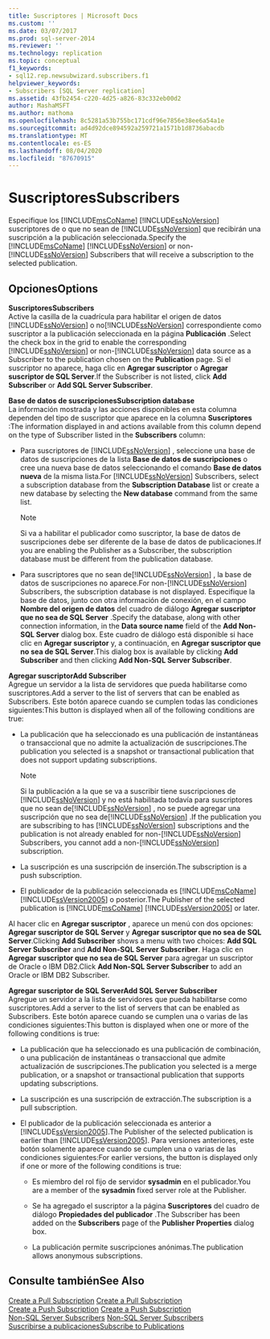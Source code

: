 ```yaml
---
title: Suscriptores | Microsoft Docs
ms.custom: ''
ms.date: 03/07/2017
ms.prod: sql-server-2014
ms.reviewer: ''
ms.technology: replication
ms.topic: conceptual
f1_keywords:
- sql12.rep.newsubwizard.subscribers.f1
helpviewer_keywords:
- Subscribers [SQL Server replication]
ms.assetid: 43fb2454-c220-4d25-a826-83c332eb00d2
author: MashaMSFT
ms.author: mathoma
ms.openlocfilehash: 8c5281a53b755bc171cdf96e7856e38ee6a54a1e
ms.sourcegitcommit: ad4d92dce894592a259721a1571b1d8736abacdb
ms.translationtype: MT
ms.contentlocale: es-ES
ms.lasthandoff: 08/04/2020
ms.locfileid: "87670915"
---
```

# <a name="subscribers"></a><span data-ttu-id="57078-102">Suscriptores</span><span class="sxs-lookup"><span data-stu-id="57078-102">Subscribers</span></span>
  <span data-ttu-id="57078-103">Especifique los [!INCLUDE[msCoName](../../includes/msconame-md.md)] [!INCLUDE[ssNoVersion](../../includes/ssnoversion-md.md)] suscriptores de o que no sean de [!INCLUDE[ssNoVersion](../../includes/ssnoversion-md.md)] que recibirán una suscripción a la publicación seleccionada.</span><span class="sxs-lookup"><span data-stu-id="57078-103">Specify the [!INCLUDE[msCoName](../../includes/msconame-md.md)] [!INCLUDE[ssNoVersion](../../includes/ssnoversion-md.md)] or non-[!INCLUDE[ssNoVersion](../../includes/ssnoversion-md.md)] Subscribers that will receive a subscription to the selected publication.</span></span>  
  
## <a name="options"></a><span data-ttu-id="57078-104">Opciones</span><span class="sxs-lookup"><span data-stu-id="57078-104">Options</span></span>  
 <span data-ttu-id="57078-105">**Suscriptores**</span><span class="sxs-lookup"><span data-stu-id="57078-105">**Subscribers**</span></span>  
 <span data-ttu-id="57078-106">Active la casilla de la cuadrícula para habilitar el origen de datos [!INCLUDE[ssNoVersion](../../includes/ssnoversion-md.md)] o no[!INCLUDE[ssNoVersion](../../includes/ssnoversion-md.md)] correspondiente como suscriptor a la publicación seleccionada en la página **Publicación** .</span><span class="sxs-lookup"><span data-stu-id="57078-106">Select the check box in the grid to enable the corresponding [!INCLUDE[ssNoVersion](../../includes/ssnoversion-md.md)] or non-[!INCLUDE[ssNoVersion](../../includes/ssnoversion-md.md)] data source as a Subscriber to the publication chosen on the **Publication** page.</span></span> <span data-ttu-id="57078-107">Si el suscriptor no aparece, haga clic en **Agregar suscriptor** o **Agregar suscriptor de SQL Server**.</span><span class="sxs-lookup"><span data-stu-id="57078-107">If the Subscriber is not listed, click **Add Subscriber** or **Add SQL Server Subscriber**.</span></span>  
  
 <span data-ttu-id="57078-108">**Base de datos de suscripciones**</span><span class="sxs-lookup"><span data-stu-id="57078-108">**Subscription database**</span></span>  
 <span data-ttu-id="57078-109">La información mostrada y las acciones disponibles en esta columna dependen del tipo de suscriptor que aparece en la columna **Suscriptores** :</span><span class="sxs-lookup"><span data-stu-id="57078-109">The information displayed in and actions available from this column depend on the type of Subscriber listed in the **Subscribers** column:</span></span>  
  
-   <span data-ttu-id="57078-110">Para suscriptores de [!INCLUDE[ssNoVersion](../../includes/ssnoversion-md.md)] , seleccione una base de datos de suscripciones de la lista **Base de datos de suscripciones** o cree una nueva base de datos seleccionando el comando **Base de datos nueva** de la misma lista.</span><span class="sxs-lookup"><span data-stu-id="57078-110">For [!INCLUDE[ssNoVersion](../../includes/ssnoversion-md.md)] Subscribers, select a subscription database from the **Subscription Database** list or create a new database by selecting the **New database** command from the same list.</span></span>  
  
    > [!NOTE]  
    >  <span data-ttu-id="57078-111">Si va a habilitar el publicador como suscriptor, la base de datos de suscripciones debe ser diferente de la base de datos de publicaciones.</span><span class="sxs-lookup"><span data-stu-id="57078-111">If you are enabling the Publisher as a Subscriber, the subscription database must be different from the publication database.</span></span>  
  
-   <span data-ttu-id="57078-112">Para suscriptores que no sean de[!INCLUDE[ssNoVersion](../../includes/ssnoversion-md.md)] , la base de datos de suscripciones no aparece.</span><span class="sxs-lookup"><span data-stu-id="57078-112">For non-[!INCLUDE[ssNoVersion](../../includes/ssnoversion-md.md)] Subscribers, the subscription database is not displayed.</span></span> <span data-ttu-id="57078-113">Especifique la base de datos, junto con otra información de conexión, en el campo **Nombre del origen de datos** del cuadro de diálogo **Agregar suscriptor que no sea de SQL Server** .</span><span class="sxs-lookup"><span data-stu-id="57078-113">Specify the database, along with other connection information, in the **Data source name** field of the **Add Non-SQL Server** dialog box.</span></span> <span data-ttu-id="57078-114">Este cuadro de diálogo está disponible si hace clic en **Agregar suscriptor** y, a continuación, en **Agregar suscriptor que no sea de SQL Server**.</span><span class="sxs-lookup"><span data-stu-id="57078-114">This dialog box is available by clicking **Add Subscriber** and then clicking **Add Non-SQL Server Subscriber**.</span></span>  
  
 <span data-ttu-id="57078-115">**Agregar suscriptor**</span><span class="sxs-lookup"><span data-stu-id="57078-115">**Add Subscriber**</span></span>  
 <span data-ttu-id="57078-116">Agregue un servidor a la lista de servidores que pueda habilitarse como suscriptores.</span><span class="sxs-lookup"><span data-stu-id="57078-116">Add a server to the list of servers that can be enabled as Subscribers.</span></span> <span data-ttu-id="57078-117">Este botón aparece cuando se cumplen todas las condiciones siguientes:</span><span class="sxs-lookup"><span data-stu-id="57078-117">This button is displayed when all of the following conditions are true:</span></span>  
  
-   <span data-ttu-id="57078-118">La publicación que ha seleccionado es una publicación de instantáneas o transaccional que no admite la actualización de suscripciones.</span><span class="sxs-lookup"><span data-stu-id="57078-118">The publication you selected is a snapshot or transactional publication that does not support updating subscriptions.</span></span>  
  
    > [!NOTE]  
    >  <span data-ttu-id="57078-119">Si la publicación a la que se va a suscribir tiene suscripciones de [!INCLUDE[ssNoVersion](../../includes/ssnoversion-md.md)] y no está habilitada todavía para suscriptores que no sean de[!INCLUDE[ssNoVersion](../../includes/ssnoversion-md.md)] , no se puede agregar una suscripción que no sea de[!INCLUDE[ssNoVersion](../../includes/ssnoversion-md.md)] .</span><span class="sxs-lookup"><span data-stu-id="57078-119">If the publication you are subscribing to has [!INCLUDE[ssNoVersion](../../includes/ssnoversion-md.md)] subscriptions and the publication is not already enabled for non-[!INCLUDE[ssNoVersion](../../includes/ssnoversion-md.md)] Subscribers, you cannot add a non-[!INCLUDE[ssNoVersion](../../includes/ssnoversion-md.md)] subscription.</span></span>  
  
-   <span data-ttu-id="57078-120">La suscripción es una suscripción de inserción.</span><span class="sxs-lookup"><span data-stu-id="57078-120">The subscription is a push subscription.</span></span>  
  
-   <span data-ttu-id="57078-121">El publicador de la publicación seleccionada es [!INCLUDE[msCoName](../../includes/msconame-md.md)] [!INCLUDE[ssVersion2005](../../includes/ssversion2005-md.md)] o posterior.</span><span class="sxs-lookup"><span data-stu-id="57078-121">The Publisher of the selected publication is [!INCLUDE[msCoName](../../includes/msconame-md.md)] [!INCLUDE[ssVersion2005](../../includes/ssversion2005-md.md)] or later.</span></span>  
  
 <span data-ttu-id="57078-122">Al hacer clic en **Agregar suscriptor** , aparece un menú con dos opciones: **Agregar suscriptor de SQL Server** y **Agregar suscriptor que no sea de SQL Server**.</span><span class="sxs-lookup"><span data-stu-id="57078-122">Clicking **Add Subscriber** shows a menu with two choices: **Add SQL Server Subscriber** and **Add Non-SQL Server Subscriber**.</span></span> <span data-ttu-id="57078-123">Haga clic en **Agregar suscriptor que no sea de SQL Server** para agregar un suscriptor de Oracle o IBM DB2.</span><span class="sxs-lookup"><span data-stu-id="57078-123">Click **Add Non-SQL Server Subscriber** to add an Oracle or IBM DB2 Subscriber.</span></span>  
  
 <span data-ttu-id="57078-124">**Agregar suscriptor de SQL Server**</span><span class="sxs-lookup"><span data-stu-id="57078-124">**Add SQL Server Subscriber**</span></span>  
 <span data-ttu-id="57078-125">Agregue un servidor a la lista de servidores que pueda habilitarse como suscriptores.</span><span class="sxs-lookup"><span data-stu-id="57078-125">Add a server to the list of servers that can be enabled as Subscribers.</span></span> <span data-ttu-id="57078-126">Este botón aparece cuando se cumplen una o varias de las condiciones siguientes:</span><span class="sxs-lookup"><span data-stu-id="57078-126">This button is displayed when one or more of the following conditions is true:</span></span>  
  
-   <span data-ttu-id="57078-127">La publicación que ha seleccionado es una publicación de combinación, o una publicación de instantáneas o transaccional que admite actualización de suscripciones.</span><span class="sxs-lookup"><span data-stu-id="57078-127">The publication you selected is a merge publication, or a snapshot or transactional publication that supports updating subscriptions.</span></span>  
  
-   <span data-ttu-id="57078-128">La suscripción es una suscripción de extracción.</span><span class="sxs-lookup"><span data-stu-id="57078-128">The subscription is a pull subscription.</span></span>  
  
-   <span data-ttu-id="57078-129">El publicador de la publicación seleccionada es anterior a [!INCLUDE[ssVersion2005](../../includes/ssversion2005-md.md)].</span><span class="sxs-lookup"><span data-stu-id="57078-129">The Publisher of the selected publication is earlier than [!INCLUDE[ssVersion2005](../../includes/ssversion2005-md.md)].</span></span> <span data-ttu-id="57078-130">Para versiones anteriores, este botón solamente aparece cuando se cumplen una o varias de las condiciones siguientes:</span><span class="sxs-lookup"><span data-stu-id="57078-130">For earlier versions, the button is displayed only if one or more of the following conditions is true:</span></span>  
  
    -   <span data-ttu-id="57078-131">Es miembro del rol fijo de servidor **sysadmin** en el publicador.</span><span class="sxs-lookup"><span data-stu-id="57078-131">You are a member of the **sysadmin** fixed server role at the Publisher.</span></span>  
  
    -   <span data-ttu-id="57078-132">Se ha agregado el suscriptor a la página **Suscriptores** del cuadro de diálogo **Propiedades del publicador** .</span><span class="sxs-lookup"><span data-stu-id="57078-132">The Subscriber has been added on the **Subscribers** page of the **Publisher Properties** dialog box.</span></span>  
  
    -   <span data-ttu-id="57078-133">La publicación permite suscripciones anónimas.</span><span class="sxs-lookup"><span data-stu-id="57078-133">The publication allows anonymous subscriptions.</span></span>  
  
## <a name="see-also"></a><span data-ttu-id="57078-134">Consulte también</span><span class="sxs-lookup"><span data-stu-id="57078-134">See Also</span></span>  
 <span data-ttu-id="57078-135">[Create a Pull Subscription](create-a-pull-subscription.md) </span><span class="sxs-lookup"><span data-stu-id="57078-135">[Create a Pull Subscription](create-a-pull-subscription.md) </span></span>  
 <span data-ttu-id="57078-136">[Create a Push Subscription](create-a-push-subscription.md) </span><span class="sxs-lookup"><span data-stu-id="57078-136">[Create a Push Subscription](create-a-push-subscription.md) </span></span>  
 <span data-ttu-id="57078-137">[Non-SQL Server Subscribers](non-sql/non-sql-server-subscribers.md) </span><span class="sxs-lookup"><span data-stu-id="57078-137">[Non-SQL Server Subscribers](non-sql/non-sql-server-subscribers.md) </span></span>  
 [<span data-ttu-id="57078-138">Suscribirse a publicaciones</span><span class="sxs-lookup"><span data-stu-id="57078-138">Subscribe to Publications</span></span>](subscribe-to-publications.md)  
  
  
